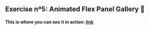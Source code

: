 ## Exercise nº5: Animated Flex Panel Gallery 🌅

#### This is where you can see it in action: [link](https://javascript30-gallery.vercel.app/)

